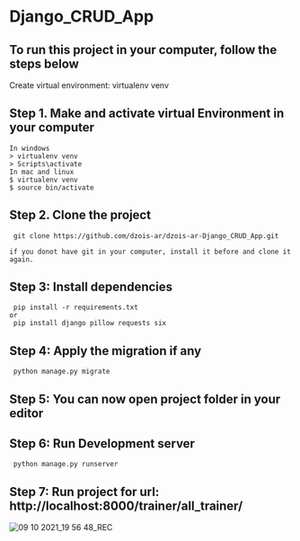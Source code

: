 # Django_CRUD_App

To run this project in your computer, follow the steps below
-------------------------------------------------------------

Create virtual environment: virtualenv venv

Step 1. Make and activate virtual Environment in your computer
-------------------------------------------------------------
    In windows
    > virtualenv venv
    > Scripts\activate
    In mac and linux
    $ virtualenv venv 
    $ source bin/activate

Step 2. Clone the project
-------------------------------------------------------------
     git clone https://github.com/dzois-ar/dzois-ar-Django_CRUD_App.git
 
    if you donot have git in your computer, install it before and clone it again.

Step 3: Install dependencies 
-------------------------------------------------------------
     pip install -r requirements.txt
    or 
     pip install django pillow requests six

Step 4: Apply the migration if any
-------------------------------------------------------------
     python manage.py migrate


Step 5: You can now open project folder in your editor
-------------------------------------------------------------

Step 6: Run Development server
-------------------------------------------------------------
     python manage.py runserver

Step 7: Run project for url: http://localhost:8000/trainer/all_trainer/
-------------------------------------------------------------


![09 10 2021_19 56 48_REC](https://user-images.githubusercontent.com/80916754/136668342-e23928fd-fa49-4eba-b70b-6ca889570b2f.png)




